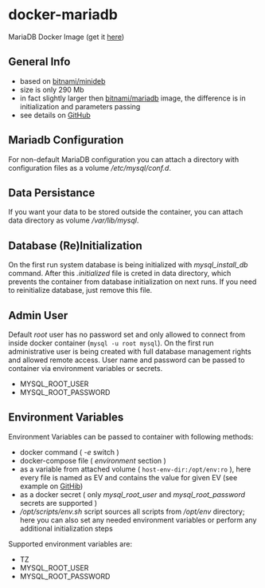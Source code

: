 # docker-mariadb
MariaDB Docker Image (get it [here](https://hub.docker.com/r/mvkvl/mariadb/))

## General Info
- based on [bitnami/minideb](https://hub.docker.com/r/bitnami/minideb/)
- size is only 290 Mb
- in fact slightly larger then [bitnami/mariadb](https://hub.docker.com/r/bitnami/mariadb/) image, the difference is in initialization and parameters passing
- see details on [GitHub](https://github.com/mvkvl/docker-mariadb)

## Mariadb Configuration
For non-default MariaDB configuration you can attach a directory with configuration files as a volume */etc/mysql/conf.d*.

## Data Persistance
If you want your data to be stored outside the container, you can attach data directory as volume */var/lib/mysql*.

## Database (Re)Initialization
On the first run system database is being initialized with *mysql_install_db* command. After this *.initialized* file is creted in data directory, which prevents the container from database initialization on next runs. If you need to reinitialize database, just remove this file.

## Admin User
Default *root* user has no password set and only allowed to connect from inside docker container (`mysql -u root mysql`). On the first run administrative user is being created with full database management rights and allowed remote access. User name and password can be passed to container via environment variables or secrets.

- MYSQL_ROOT_USER
- MYSQL_ROOT_PASSWORD

## Environment Variables
Environment Variables can be passed to container with following methods:
- docker command ( *-e* switch )
- docker-compose file ( *environment* section )
- as a variable from attached volume ( `host-env-dir:/opt/env:ro` ), here every file is named as EV and contains the value for given EV (see example on [GitHib](https://github.com/mvkvl/docker-mariadb))
- as a docker secret ( only *mysql_root_user* and *mysql_root_password* secrets are supported )
- */opt/scripts/env.sh* script sources all scripts from */opt/env* directory; here you can also set any needed environment variables or perform any additional initialization steps

Supported environment variables are:
- TZ
- MYSQL_ROOT_USER
- MYSQL_ROOT_PASSWORD
